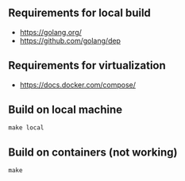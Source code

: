 ## Requirements for local build

- https://golang.org/
- https://github.com/golang/dep

## Requirements for virtualization

- https://docs.docker.com/compose/

## Build on local machine

`make local`

## Build on containers (not working)

`make`